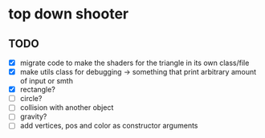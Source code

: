 # top down shooter
## TODO
- [x] migrate code to make the shaders for the triangle in its own class/file
- [x] make utils class for debugging -> something that print arbitrary amount of input or smth
- [x] rectangle?
- [ ] circle?
- [ ] collision with another object
- [ ] gravity?
- [ ] add vertices, pos and color as constructor arguments
